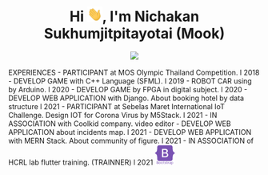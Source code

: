 <h1 align="center">Hi <img src="https://raw.githubusercontent.com/ABSphreak/ABSphreak/master/gifs/Hi.gif" width="30px">, I'm Nichakan Sukhumjitpitayotai (Mook)</h1>
<p align="center">
  <a href="https://github.com/DenverCoder1/readme-typing-svg"><img src="https://readme-typing-svg.herokuapp.com?lines=Computer+Engineering+Student;&center=true&width=500&height=50"></a>
</p>
EXPERIENCES
  - PARTICIPANT at MOS Olympic Thailand Competition. l 2018
  - DEVELOP GAME with C++ Language (SFML). l 2019
  - ROBOT CAR using by Arduino. l 2020
  - DEVELOP GAME by FPGA in digital subject. l 2020
  - DEVELOP WEB APPLICATION with Django. About booking hotel by data structure l 2021
  - PARTICIPANT at Sebelas Maret International IoT Challenge. Design IOT for Corona Virus by M5Stack. l 2021
  - IN ASSOCIATION with Coolkid company. video editor
  - DEVELOP WEB APPLICATION about incidents map. l 2021
  - DEVELOP WEB APPLICATION with MERN Stack. About community of figure. l 2021
  - IN ASSOCIATION of HCRL lab flutter training. (TRAINNER) l 2021 <a href="https://github.com/HCRL-58" target="_blank"> <img src="https://raw.githubusercontent.com/devicons/devicon/master/icons/bootstrap/bootstrap-plain-wordmark.svg" alt="bootstrap" width="40" height="40"/> </a>



<!--
**moondamon/moondamon** is a ✨ _special_ ✨ repository because its `README.md` (this file) appears on your GitHub profile.

Here are some ideas to get you started:

- 🔭 I’m currently working on ...
- 🌱 I’m currently learning ...
- 👯 I’m looking to collaborate on ...
- 🤔 I’m looking for help with ...
- 💬 Ask me about ...
- 📫 How to reach me: ...
- 😄 Pronouns: ...
- ⚡ Fun fact: ...
-->
